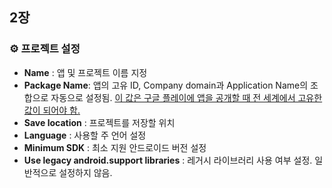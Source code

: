 ## 2장 

### ⚙️ 프로젝트 설정

* __Name__ : 앱 및 프로젝트 이름 지정
* __Package Name__: 앱의 고유 ID, Company domain과 Application Name의 조합으로 자동으로 설정됨. <u>이 값은 구글 플레이에 앱을 공개할 때 전 세계에서 고유한 값이 되어야 함.</u>
* __Save location__ : 프로젝트를 저장할 위치
* __Language__ : 사용할 주 언어 설정
* __Minimum SDK__ : 최소 지원 안드로이드 버전 설정
* __Use legacy android.support libraries__ : 레거시 라이브러리 사용 여부 설정. 일반적으로 설정하지 않음. 